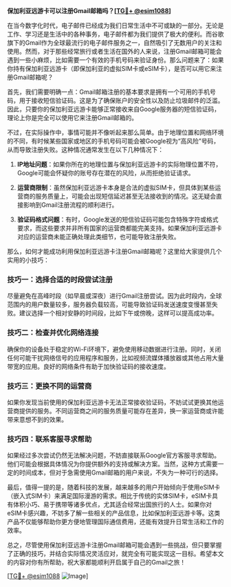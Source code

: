 **保加利亚远游卡可以注册Gmail邮箱吗？[[TG💪+ @esim1088](https://t.me/s/esim1088)]**

在当今数字化时代，电子邮件已经成为我们日常生活中不可或缺的一部分。无论是工作、学习还是生活中的各种事务，电子邮件都为我们提供了极大的便利。而谷歌旗下的Gmail作为全球最流行的电子邮件服务之一，自然吸引了无数用户的关注和使用。然而，对于那些经常旅行或者生活在国外的人来说，注册Gmail邮箱可能会遇到一些小麻烦，比如需要一个有效的手机号码来验证身份。那么问题来了：如果你持有保加利亚远游卡（即保加利亚的虚拟SIM卡或eSIM卡），是否可以用它来注册Gmail邮箱呢？

首先，我们需要明确一点：Gmail邮箱注册的基本要求是拥有一个可用的手机号码，用于接收短信验证码。这是为了确保账户的安全性以及防止垃圾邮件的泛滥。因此，只要你的保加利亚远游卡能够正常接收来自Google服务器的短信验证码，理论上你是完全可以使用它来注册Gmail邮箱的。

不过，在实际操作中，事情可能并不像听起来那么简单。由于地理位置和网络环境的不同，有时候某些国家或地区的手机号码可能会被Google视为“高风险”号码，从而导致注册失败。这种情况通常发生在以下几种情况下：

1. **IP地址问题**：如果你所在的地理位置与保加利亚远游卡的实际物理位置不符，Google可能会怀疑你的账号存在潜在的风险，从而拒绝验证请求。
   
2. **运营商限制**：虽然保加利亚远游卡本身是合法的虚拟SIM卡，但具体到某些运营商的服务质量上，可能会出现短信延迟甚至无法接收到的情况。这无疑会直接影响到Gmail注册流程的顺利进行。

3. **验证码格式问题**：有时，Google发送的短信验证码可能包含特殊字符或格式要求，而这些要求并非所有国家的运营商都能完美支持。如果保加利亚远游卡对应的运营商未能正确处理此类细节，也可能导致注册失败。

那么，如何才能成功利用保加利亚远游卡注册Gmail邮箱呢？这里给大家提供几个实用的小技巧：

### 技巧一：选择合适的时段尝试注册

尽量避免在高峰时段（如早晨或深夜）进行Gmail注册尝试。因为此时段内，全球范围内的用户数量较多，服务器负载较高，可能导致验证码发送速度变慢甚至失败。建议选择一个相对安静的时间段，比如下午或傍晚，这样可以提高成功率。

### 技巧二：检查并优化网络连接

确保你的设备处于稳定的Wi-Fi环境下，避免使用移动数据进行注册。同时，关闭任何可能干扰网络信号的应用程序和服务，比如视频流媒体播放器或其他占用大量带宽的应用。良好的网络条件有助于加快验证码的接收速度。

### 技巧三：更换不同的运营商

如果你发现当前使用的保加利亚远游卡无法正常接收验证码，不妨试试更换其他运营商提供的服务。不同运营商之间的服务质量可能存在差异，换一家运营商或许能带来意想不到的效果。

### 技巧四：联系客服寻求帮助

如果经过多次尝试仍然无法解决问题，不妨直接联系Google官方客服寻求帮助。他们可能会根据具体情况为你提供额外的支持或解决方案。当然，这种方式需要一定的时间成本，但对于急需使用Gmail邮箱的用户来说，不失为一种可行的选择。

最后，值得一提的是，随着科技的发展，越来越多的用户开始倾向于使用eSIM卡（嵌入式SIM卡）来满足国际漫游的需求。相比于传统的实体SIM卡，eSIM卡具有体积小巧、易于携带等诸多优点，尤其适合经常出国旅行的人士。如果你对eSIM卡感兴趣，不妨多了解一些相关的产品信息，比如保加利亚远游卡等。这类产品不仅能够帮助你更方便地管理国际通信费用，还能有效提升日常生活和工作的效率。

总之，尽管使用保加利亚远游卡注册Gmail邮箱可能会遇到一些挑战，但只要掌握了正确的技巧，并结合实际情况灵活应对，就完全有可能实现这一目标。希望本文的内容对你有所帮助，祝大家都能顺利开启属于自己的Gmail之旅！

[[TG💪+ @esim1088](https://t.me/s/esim1088) ![Image](https://i.postimg.cc/4NQfJmqS/Snipaste-2025-05-13-00-14-12.png)]